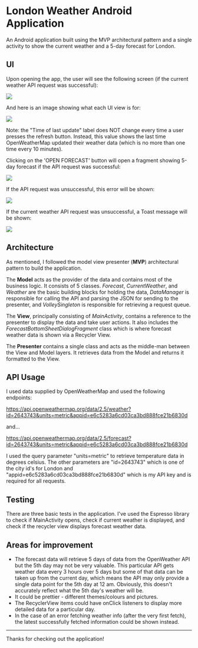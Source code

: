 # London Weather Android Application

An Android application built using the MVP architectural pattern and a single activity to show the current weather and a 5-day forecast for London.

## UI

Upon opening the app, the user will see the following screen (if the current weather API request was successful):

![](/images/MainActivity.png)

And here is an image showing what each UI view is for:

![](/images/MainActivityLabels.png)

Note: the "Time of last update" label does NOT change every time a user presses the refresh button. Instead, this value shows the last time OpenWeatherMap updated their weather data (which is no more than one time every 10 minutes).

Clicking on the 'OPEN FORECAST' button will open a fragment showing 5-day forecast if the API request was successful:

![](/images/ForecastFragment.png)

If the API request was unsuccessful, this error will be shown:

![](/images/ForecastFragmentError.png)

If the current weather API request was unsuccessful, a Toast message will be shown:

![](/images/CurrentWeatherToastError.png)


## Architecture

As mentioned, I followed the model view presenter (**MVP**) architectural pattern to build the application. 

The **Model** acts as the provider of the data and contains most of the business logic. It consists of 5 classes. *Forecast*, *CurrentWeather*, and *Weather* are the basic building blocks for holding the data, *DataManager* is responsible for calling the API and parsing the JSON for sending to the presenter, and *VolleySingleton* is responsible for retrieving a request queue. 

The **View**, principally consisting of *MainActivity*, contains a reference to the presenter to display the data and take user actions. It also includes the *ForecastBottomSheetDialogFragment* class which is where forecast weather data is shown via a Recycler View.

The **Presenter** contains a single class and acts as the middle-man between the View and Model layers. It retrieves data from the Model and returns it formatted to the View.

## API Usage

I used data supplied by OpenWeatherMap and used the following endpoints:

https://api.openweathermap.org/data/2.5/weather?id=2643743&units=metric&appid=e6c5283a6cd03ca3bd888fce21b6830d

and...

https://api.openweathermap.org/data/2.5/forecast?id=2643743&units=metric&appid=e6c5283a6cd03ca3bd888fce21b6830d

I used the query parameter "units=metric" to retrieve temperature data in degrees celsius. The other parameters are "id=2643743" which is one of the city id's for London and "appid=e6c5283a6cd03ca3bd888fce21b6830d" which is my API key and is required for all requests.

## Testing

There are three basic tests in the application. I've used the Espresso
library to check if MainActivity opens, check if current weather is displayed, and check if the recycler view displays forecast weather data.

## Areas for improvement

- The forecast data will retrieve 5 days of data from the OpenWeather API but the 5th day may not be very valuable. This particular API gets weather data every 3 hours over 5 days but some of that data can be taken up from the current day, which means the API may only provide a single data point for the 5th day at 12 am. Obviously, this doesn't accurately reflect what the 5th day's weather will be.
- It could be prettier - different themes/colours and pictures.
- The RecyclerView items could have onClick listeners to display more detailed data for a particular day.
- In the case of an error fetching weather info (after the very first fetch), the latest successfully fetched information could be shown instead.

---

Thanks for checking out the application!

